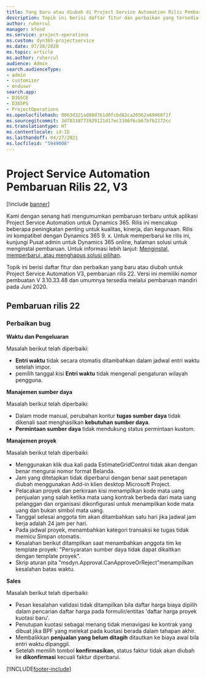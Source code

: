 ```yaml
---
title: Yang baru atau diubah di Project Service Automation Rilis Pembaruan 22, V3
description: Topik ini berisi daftar fitur dan perbaikan yang tersedia di Project Service Automation V3, pembaruan rilis 22, V3.
author: ruhercul
manager: kfend
ms.service: project-operations
ms.custom: dyn365-projectservice
ms.date: 07/28/2020
ms.topic: article
ms.author: ruhercul
audience: Admin
search.audienceType:
- admin
- customizer
- enduser
search.app:
- D365CE
- D365PS
- ProjectOperations
ms.openlocfilehash: 8863d321ad88d761d0fcbd82ca26562a69468f2f
ms.sourcegitcommit: 3d78338773929121d17ec3386f6cb67bfb2272cc
ms.translationtype: HT
ms.contentlocale: id-ID
ms.lasthandoff: 04/27/2021
ms.locfileid: "5949008"
---
```

# <a name="project-service-automation-update-release-22-v3"></a>Project Service Automation Pembaruan Rilis 22, V3

[!include [banner](../includes/psa-now-project-operations.md)]

Kami dengan senang hati mengumumkan pembaruan terbaru untuk aplikasi Project Service Automation untuk Dynamics 365. Rilis ini mencakup beberapa peningkatan penting untuk kualitas, kinerja, dan kegunaan. Rilis ini kompatibel dengan Dynamics 365 9. x. Untuk memperbarui ke rilis ini, kunjungi Pusat admin untuk Dynamics 365 online, halaman solusi untuk menginstal pembaruan. Untuk informasi lebih lanjut: [Menginstal, memperbarui, atau menghapus solusi pilihan](/power-platform/admin/install-remove-preferred-solution).

Topik ini berisi daftar fitur dan perbaikan yang baru atau diubah untuk Project Service Automation V3, pembaruan rilis 22. Versi ini memiliki nomor pembuatan V 3.10.33.48 dan umumnya tersedia melalui pembaruan mandiri pada Juni 2020.

## <a name="update-release-22"></a>Pembaruan rilis 22

### <a name="bug-fixes"></a>Perbaikan bug



**Waktu dan Pengeluaran**

Masalah berikut telah diperbaiki:

- **Entri waktu** tidak secara otomatis ditambahkan dalam jadwal entri waktu setelah impor.
- pemilih tanggal kisi **Entri waktu** tidak mengenali pengaturan wilayah pengguna.

**Manajemen sumber daya**

Masalah berikut telah diperbaiki:

- Dalam mode manual, perubahan kontur **tugas sumber daya** tidak dikenali saat menghasilkan **kebutuhan sumber daya**.
- **Permintaan sumber daya** tidak mendukung status permintaan kustom.

**Manajemen proyek**

Masalah berikut telah diperbaiki:

- Menggunakan klik dua kali pada EstimateGridControl tidak akan dengan benar mengurai nomor format Belanda.
- Jam yang ditetapkan tidak diperbarui dengan benar saat penetapan diubah menggunakan Add-in klien desktop Microsoft Project.
- Pelacakan proyek dan perkiraan kisi menampilkan kode mata uang penjualan yang salah ketika mata uang kontrak berbeda dari mata uang pelanggan dan organisasi dikonfigurasi untuk menampilkan kode mata uang dan bukan simbol mata uang.
- Tanggal selesai anggota tim akan ditambahkan satu hari jika jadwal jam kerja adalah 24 jam per hari.
- Pada jadwal proyek, menambahkan kategori transaksi ke tugas tidak memicu Simpan otomatis.
- Kesalahan berikut ditampilkan saat menambahkan anggota tim ke template proyek: "Persyaratan sumber daya tidak dapat dikaitkan dengan template proyek". 
- Skrip aturan pita "msdyn.Approval.CanApproveOrReject"menampilkan kesalahan batas waktu.

**Sales**

Masalah berikut telah diperbaiki:

- Pesan kesalahan validasi tidak ditampilkan bila daftar harga biaya dipilih dalam pencarian daftar harga pada formulir/entitas 'daftar harga proyek kuotasi baru'.
- Penutupan kuotasi sebagai menang tidak menavigasi ke kontrak yang dibuat jika BPF yang melekat pada kuotasi berada dalam tahapan akhir.
- Membalikkan **penjualan yang belum ditagih** ditautkan ke biaya awal bila entri waktu dipanggil.
- Setelah memilih tombol **konfirmasikan**, status faktur tidak akan diubah ke **dikonfirmasi** kecuali faktur diperbarui.


[!INCLUDE[footer-include](../includes/footer-banner.md)]